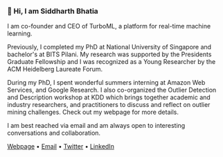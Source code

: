 ### 👋 Hi, I am Siddharth Bhatia

I am co-founder and CEO of TurboML, a platform for real-time machine learning.

Previously, I completed my PhD at National University of Singapore and bachelor's at BITS Pilani. My research was supported by the Presidents Graduate Fellowship and I was recognized as a Young Researcher by the ACM Heidelberg Laureate Forum.

During my PhD, I spent wonderful summers interning at Amazon Web Services, and Google Research. I also co-organized the Outlier Detection and Description workshop at KDD which brings together academic and industry researchers, and practitioners to discuss and reflect on outlier mining challenges. Check out my webpage for more details.

I am best reached via email and am always open to interesting conversations and collaboration.

[Webpage](https://www.comp.nus.edu.sg/~sbhatia/) • [Email](mailto:siddharth@turboml.com) • [Twitter](https://twitter.com/siddharthb_) • [LinkedIn](https://www.linkedin.com/in/siddharthbhatia-nus/)
